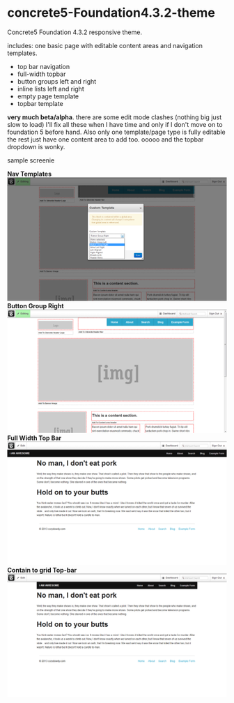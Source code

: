 concrete5-Foundation4.3.2-theme
===============================

Concrete5 Foundation 4.3.2 responsive theme.  

includes: one basic page with editable content areas and navigation templates. 

- top bar navigation
- full-width topbar
- button groups left and right
- inline lists left and right
- empty page template
- topbar template


**very much beta/alpha**.  there are some edit mode clashes (nothing big just slow to load) I'll fix all these when I have time 
and only if I don't move on to foundation 5 before hand.  Also only one template/page type is fully editable the rest
just have one content area to add too. ooooo and the topbar dropdown is wonky. 

sample screenie  

**Nav Templates**
![Templates](./screenshots/templates.png)  
**Button Group Right**
![Button right](./screenshots/button-group-right.png)  
**Full Width Top Bar**
![TopBar](./screenshots/full-width-topbar.png)  
**Contain to grid Top-bar**
![contain to grid](./screenshots/topbar-contain-to-grid.png)
